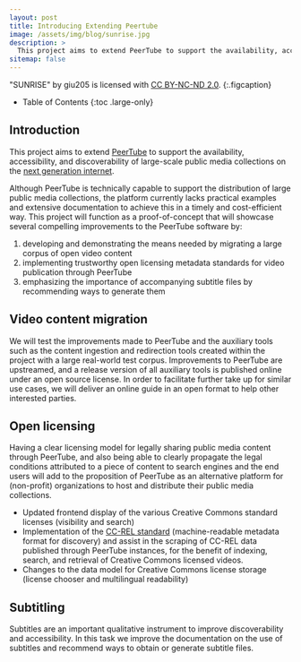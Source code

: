 ```yaml
---
layout: post
title: Introducing Extending Peertube
image: /assets/img/blog/sunrise.jpg
description: >
  This project aims to extend PeerTube to support the availability, accessibility, and discoverability of large-scale public media collections on the next generation internet.
sitemap: false
---
```


"SUNRISE" by giu205 is licensed with [CC BY-NC-ND 2.0](https://creativecommons.org/licenses/by-nc-nd/2.0/).
{:.figcaption}

- Table of Contents
{:toc .large-only}

## Introduction

This project aims to extend [PeerTube](https://joinpeertube.org/) to support the availability, accessibility, and discoverability of large-scale public media collections on the [next generation internet](https://www.ngi.eu/).

Although PeerTube is technically capable to support the distribution of large public media collections, the platform currently lacks practical examples and extensive documentation to achieve this in a timely and cost-efficient way. This project will function as a proof-of-concept that will showcase several compelling improvements to the PeerTube software by:

1. developing and demonstrating the means needed by migrating a large corpus of open video content
2. implementing trustworthy open licensing metadata standards for video publication through PeerTube
3. emphasizing the importance of accompanying subtitle files by recommending ways to generate them

## Video content migration

We will test the improvements made to PeerTube and the auxiliary tools such as the content ingestion and redirection tools created within the project with a large real-world test corpus. Improvements to PeerTube are upstreamed, and a release version of all auxiliary tools is published online under an open source license. In order to facilitate further take up for similar use cases, we will deliver an online guide in an open format to help other interested parties.

## Open licensing

Having a clear licensing model for legally sharing public media content through PeerTube, and also being able to clearly propagate the legal conditions attributed to a piece of content to search engines and the end users will add to the proposition of PeerTube as an alternative platform for (non-profit) organizations to host and distribute their public media collections.

- Updated frontend display of the various Creative Commons standard licenses (visibility and search)
- Implementation of the [CC-REL standard](https://www.w3.org/Submission/ccREL/) (machine-readable metadata format for discovery) and assist in the scraping of CC-REL data published through PeerTube instances, for the benefit of indexing, search, and retrieval of Creative Commons licensed videos.
- Changes to the data model for Creative Commons license storage (license chooser and multilingual readability)

## Subtitling

Subtitles are an important qualitative instrument to improve discoverability and accessibility. In this task we improve the documentation on the use of subtitles and recommend ways to obtain or generate subtitle files.
